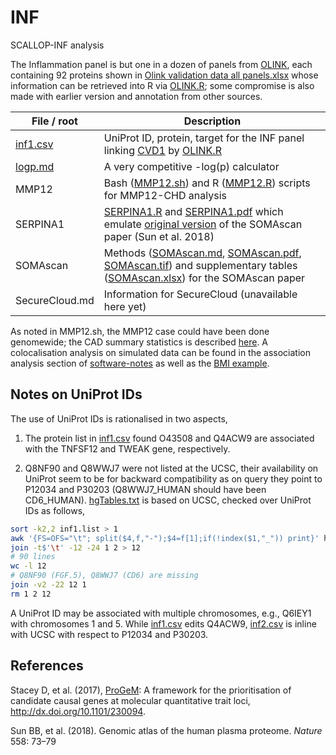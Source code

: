 # INF
SCALLOP-INF analysis

The Inflammation panel is but one in a dozen of panels from [OLINK](https://www.olink.com/products/), each containing 92 proteins shown in [Olink validation data all panels.xlsx](doc/Olink%20validation%20data%20all%20panels.xlsx) whose information can be retrieved into R via [OLINK.R](doc/OLINK.R); some compromise is also made with earlier version and annotation from other sources.

File / root  | Description
---------|---------------------------------------------------------------------------------------------------------------------
[inf1.csv](doc/inf1.csv) | UniProt ID, protein, target for the INF panel linking [CVD1](doc/cvd1.txt) by [OLINK.R](doc/OLINK.R)
[logp.md](doc/logp.md) | A very competitive -log(p) calculator
MMP12 | Bash ([MMP12.sh](doc/MMP12.sh)) and R ([MMP12.R](doc/MMP12.R)) scripts for MMP12-CHD analysis
SERPINA1 | [SERPINA1.R](doc/SERPINA1.R) and [SERPINA1.pdf](doc/SERPINA1.pdf) which emulate [original version](doc/fig2.R) of the SOMAscan paper (Sun et al. 2018)
SOMAscan | Methods ([SOMAscan.md](doc/SOMAscan.md), [SOMAscan.pdf](doc/SOMAscan.pdf), [SOMAscan.tif](doc/SOMAscan.tif)) and supplementary tables ([SOMAscan.xlsx](doc/SOMAscan.xlsx)) for the SOMAscan paper
SecureCloud.md | Information for SecureCloud (unavailable here yet)

As noted in MMP12.sh, the MMP12 case could have been done genomewide; the CAD summary statistics is described 
[here](https://github.com/jinghuazhao/Omics-analysis/tree/master/CAD). A colocalisation analysis on simulated 
data can be found in the association analysis section of [software-notes](https://github.com/jinghuazhao/software-notes) as 
well as the [BMI example](https://github.com/jinghuazhao/Omics-analysis/tree/master/BMI).

## Notes on UniProt IDs

The use of UniProt IDs is rationalised in two aspects,

1. The protein list in [inf1.csv](doc/inf1.csv) found O43508 and Q4ACW9 are associated with the TNFSF12 and TWEAK gene, respectively.

2. Q8NF90 and Q8WWJ7 were not listed at the UCSC, their availability on UniProt seem to be for backward compatibility as on query they 
point to P12034 and P30203 (Q8WWJ7_HUMAN should have been CD6_HUMAN). [hgTables.txt](doc/hgTables.txt) is based on UCSC, checked over
UniProt IDs as follows,
```bash
sort -k2,2 inf1.list > 1
awk '{FS=OFS="\t"; split($4,f,"-");$4=f[1];if(!index($1,"_")) print}' hgTables.txt | sort -k4,4 > 2
join -t$'\t' -12 -24 1 2 > 12
# 90 lines
wc -l 12
# Q8NF90 (FGF.5), Q8WWJ7 (CD6) are missing
join -v2 -22 12 1
rm 1 2 12
```
A UniProt ID may be associated with multiple chromosomes, e.g., Q6IEY1 with chromosomes 1 and 5. While [inf1.csv](doc/inf1.csv) 
edits Q4ACW9, [inf2.csv](doc/inf2.csv) is inline with UCSC with respect to P12034 and P30203.

## References

Stacey D, et al. (2017), [ProGeM](https://github.com/ds763/ProGeM): A framework for the prioritisation of candidate causal genes at molecular 
quantitative trait loci, http://dx.doi.org/10.1101/230094.

Sun BB, et al. (2018). Genomic atlas of the human plasma proteome. *Nature* 558: 73–79
